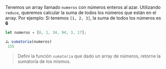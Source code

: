 Tenemos un array llamado `numeros` con números enteros al azar.
Utilizando `reduce`, queremos calcular la suma de todos los números que están en el array.
Por ejemplo: Si tenemos `[1, 2, 3]`, la suma de todos los números es **6**

```js
let numeros = [6, 1, 34, 94, 3, 17];

ム sumatoria(numeros)
 155
```

> Definí la función `sumatoria` que dado un array de números, retorne la sumatoría de los mismos.